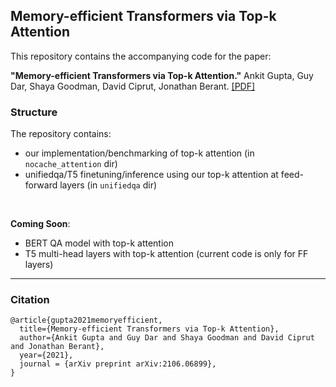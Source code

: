 ## Memory-efficient Transformers via Top-k Attention

This repository contains the accompanying code for the paper:

**"Memory-efficient Transformers via Top-k Attention."** Ankit Gupta, Guy Dar, Shaya Goodman, David Ciprut, Jonathan Berant.
[[PDF]](https://arxiv.org/pdf/2106.06899.pdf)


### Structure
The repository contains:
* our implementation/benchmarking of top-k attention (in `nocache_attention` dir)
* unifiedqa/T5 finetuning/inference using our top-k attention at feed-forward layers (in `unifiedqa` dir)
<br/>

**Coming Soon**: 
* BERT QA model with top-k attention
* T5 multi-head layers with top-k attention (current code is only for FF layers)

---
### Citation
```
@article{gupta2021memoryefficient,
  title={Memory-efficient Transformers via Top-k Attention}, 
  author={Ankit Gupta and Guy Dar and Shaya Goodman and David Ciprut and Jonathan Berant},
  year={2021},
  journal = {arXiv preprint arXiv:2106.06899},
}
```
